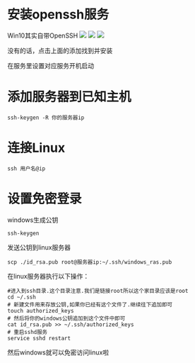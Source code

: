 # 安装openssh服务

Win10其实自带OpenSSH
![](https://img2018.cnblogs.com/blog/1446249/202001/1446249-20200105033424297-820965871.png)
![](https://img2018.cnblogs.com/blog/1446249/202001/1446249-20200105033446127-2068537486.png)
![](https://img2018.cnblogs.com/blog/1446249/202001/1446249-20200105033459208-1931377082.png)

没有的话，点击上面的添加找到并安装

在服务里设置对应服务开机启动

# 添加服务器到已知主机

```
ssh-keygen -R 你的服务器ip
```

# 连接Linux

```
ssh 用户名@ip
```

# 设置免密登录

windows生成公钥
```
ssh-keygen
```

发送公钥到linux服务器
```
scp ./id_rsa.pub root@服务器ip:~/.ssh/windows_ras.pub
```

在linux服务器执行以下操作：
```
#进入到ssh目录.这个目录注意.我们是链接root所以这个家目录应该是root
cd ~/.ssh 
# 新建文件用来存放公钥,如果你已经有这个文件了.继续往下追加即可
touch authorized_keys	
# 然后将你的windows公钥追加到这个文件中即可
cat id_rsa.pub >> ~/.ssh/authorized_keys
# 重启sshd服务
service sshd restart
```
然后windows就可以免密访问linux啦
